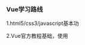 ### Vue学习路线

1.html5/css3/javascript基本功

2.Vue官方教程基础，使用<script>模仿教程里的例子

3.Vue官方教程进阶，到自定义指令为止。理解V和响应式机制和组件生命周期、渲染函数

4.阅读有关路由和状态管理器的章节，学习理解vue-router和vuex用法

5.完成后，如果对Node前端工程化不熟悉，再重新学习。

#####     前端生态工程化（必要）

1.js规范，es5/6的新特性。

2.学习命令行的使用

3.学习Node.js基础，理解npm常用命令，CommonJS模块规范（和es5 Modules的异同）

4.使用Babel将es6转为es5（官网），学习Webpack(一切皆模块)

#####    Vue进阶

1.通过 vue-cli 来搭建基于 Webpack 且支持单文件组件的项目

2.根据例子尝试在 Webpack 模板基础上整合 vue-router 和 vuex

3.深入理解 Virtual DOM 和『渲染函数 (Render Functions)』这一章节（可选择性使用 JSX)，理解模板和渲染函数之间的对应关系，了解其使用方法和适用场景。



